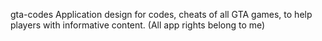 gta-codes
Application design for codes, cheats of all GTA games, to help players with informative content. (All app rights belong to me)
